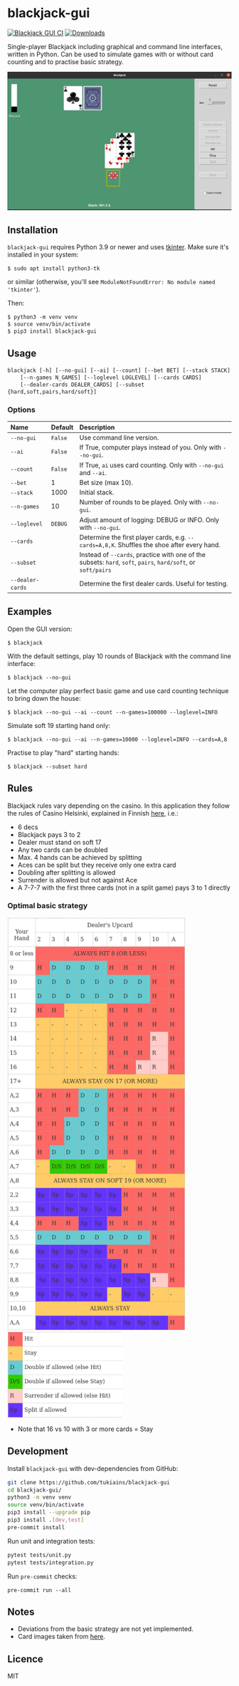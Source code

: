 # blackjack-gui

[![Blackjack GUI CI](https://github.com/tukiains/blackjack-gui/actions/workflows/test.yml/badge.svg)](https://github.com/tukiains/blackjack-gui/actions/workflows/test.yml)
[![Downloads](https://pepy.tech/badge/blackjack-gui)](https://pepy.tech/project/blackjack-gui)

Single-player Blackjack including graphical and command line interfaces, written in Python. Can be used to simulate games with or without card counting
and to practise basic strategy.

<img src="https://github.com/tukiains/blackjack-gui/blob/main/blackjack_gui/images/bj-shot.png?raw=true" alt="" width="600"/>

## Installation

`blackjack-gui` requires Python 3.9 or newer and uses [tkinter](https://en.wikipedia.org/wiki/Tkinter). Make sure it's installed in your system:

```
$ sudo apt install python3-tk
```

or similar (otherwise, you'll see `ModuleNotFoundError: No module named 'tkinter'`).

Then:

```
$ python3 -m venv venv
$ source venv/bin/activate
$ pip3 install blackjack-gui
```

## Usage

```
blackjack [-h] [--no-gui] [--ai] [--count] [--bet BET] [--stack STACK]
    [--n-games N_GAMES] [--loglevel LOGLEVEL] [--cards CARDS]
    [--dealer-cards DEALER_CARDS] [--subset {hard,soft,pairs,hard/soft}]

```

### Options

| Name             | Default | Description                                                                                                   |
| :--------------- | :------ | :------------------------------------------------------------------------------------------------------------ |
| `--no-gui`       | `False` | Use command line version.                                                                                     |
| `--ai`           | `False` | If True, computer plays instead of you. Only with `--no-gui`.                                                 |
| `--count`        | `False` | If True, `ai` uses card counting. Only with `--no-gui` and `--ai`.                                            |
| `--bet`          | 1       | Bet size (max 10).                                                                                            |
| `--stack`        | 1000    | Initial stack.                                                                                                |
| `--n-games`      | 10      | Number of rounds to be played. Only with `--no-gui`.                                                          |
| `--loglevel`     | `DEBUG` | Adjust amount of logging: DEBUG or INFO. Only with `--no-gui`.                                                |
| `--cards`        |         | Determine the first player cards, e.g. `--cards=A,8,K`. Shuffles the shoe after every hand.                   |
| `--subset`       |         | Instead of `--cards`, practice with one of the subsets: `hard`, `soft`, `pairs`, `hard/soft`, or `soft/pairs` |
| `--dealer-cards` |         | Determine the first dealer cards. Useful for testing.                                                         |

## Examples

Open the GUI version:

```
$ blackjack
```

With the default settings, play 10 rounds of Blackjack with the command line interface:

```
$ blackjack --no-gui
```

Let the computer play perfect basic game and use card counting technique to bring down the house:

```
$ blackjack --no-gui --ai --count --n-games=100000 --loglevel=INFO
```

Simulate soft 19 starting hand only:

```
$ blackjack --no-gui --ai --n-games=10000 --loglevel=INFO --cards=A,8
```

Practise to play "hard" starting hands:

```
$ blackjack --subset hard
```

## Rules

Blackjack rules vary depending on the casino. In this application they follow the rules of Casino Helsinki,
explained in Finnish [here](http://www.rahapeliopas.fi/kasinopelit/blackjack/), i.e.:

- 6 decs
- Blackjack pays 3 to 2
- Dealer must stand on soft 17
- Any two cards can be doubled
- Max. 4 hands can be achieved by splitting
- Aces can be split but they receive only one extra card
- Doubling after splitting is allowed
- Surrender is allowed but not against Ace
- A 7-7-7 with the first three cards (not in a split game) pays 3 to 1 directly

### Optimal basic strategy

<img src="https://raw.githubusercontent.com/tukiains/blackjack-gui/main/blackjack_gui/images/chart.png" alt="" width="400"/>
<img src="https://raw.githubusercontent.com/tukiains/blackjack-gui/main/blackjack_gui/images/chart-symbols.png" alt="" width="258"/>

- Note that 16 vs 10 with 3 or more cards = Stay

## Development

Install `blackjack-gui` with dev-dependencies from GitHub:

```sh
git clone https://github.com/tukiains/blackjack-gui
cd blackjack-gui/
python3 -m venv venv
source venv/bin/activate
pip3 install --upgrade pip
pip3 install .[dev,test]
pre-commit install
```

Run unit and integration tests:

```sh
pytest tests/unit.py
pytest tests/integration.py
```

Run `pre-commit` checks:

```
pre-commit run --all
```

## Notes

- Deviations from the basic strategy are not yet implemented.
- Card images taken from [here](https://code.google.com/archive/p/vector-playing-cards/).

## Licence

MIT
